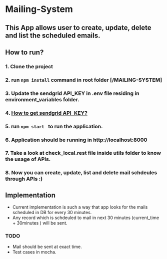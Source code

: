 # Mailing-System

## This App allows user to create, update, delete and list the scheduled emails.

## How to run?

### 1. Clone the project
### 2. run ```npm install``` command in root folder [/MAILING-SYSTEM]
### 3. Update the sendgrid **API_KEY** in .env file residing in environment_variables folder.
### 4. [How to get sendgrid API_KEY?](https://docs.sendgrid.com/ui/account-and-settings/api-keys)
### 5. run ```npm start ``` to run the application.
### 6. Application should be running in http://localhost:8000
### 7. Take a look at check_local.rest file inside utils folder to know the usage of APIs.
### 8. Now you can create, update, list and delete mail schdeules through APIs :)


## Implementation
- Current implementation is such a way that app looks for the mails scheduled in DB for every 30 minutes.
- Any record which is schdeuled to mail in next 30 minutes (current_time + 30minutes ) will be sent.


### TODO
- Mail should be sent at exact time.
- Test cases in mocha.

